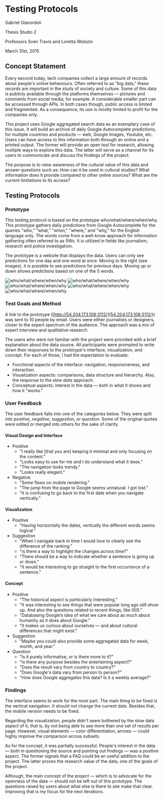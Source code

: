 # Testing Protocols

Gabriel Gianordoli

Thesis Studio 2

Professors Sven Travis and Loretta Wolozin

March 31st, 2015


## Concept Statement

Every second today, tech companies collect a large amount of records about people's online behaviours. Often referred to as "big data," these records are important in the study of society and culture. Some of this data is publicly available through the platforms themselves — pictures and comments from social media, for example. A considerable smaller part can be accessed through APIs. In both cases though, public access is limited and fragmented. As a consequence, its use is mostly limited to profit for the companies only.

This project uses Google aggregated search data as an exemplary case of this issue. It will build an archive of daily Google Autocomplete predictions, for multiple countries and products — web, Google Images, Youtube, etc. Users can have access to this information both through an online and a printed output. The former will provide an open tool for research, allowing multiple ways to explore this data. The latter will serve as a channel for its users to communicate and discuss the findings of the project.

The purpose is to raise awareness of the cultural value of this data and answer questions such as: How can it be used in cultural studies? What information does it provide compared to other online sources? What are the current limitations to its access?


## Testing Protocols

### Prototype

This testing protocol is based on the prototype who/what/where/when/why. This prototype gathers daily predictions from Google Autocomplete for the queries "who," "what," "when," "where," and "why," for the English language only. The words come from a well-know approach for information gathering often referred to as 5Ws. It is utilized in fields like journalism, research and police investigation. 

The prototype is a website that displays the data. Users can only see predictions for one day and one word at once. Moving to the right (see images), it is possible to see predictions for previous days. Moving up or down shows predictions based on one of the 5 words.

![who/what/where/when/why](images/5w_01.png)
![who/what/where/when/why](images/5w_02.png)
![who/what/where/when/why](images/5w_03.png)
![who/what/where/when/why](images/5w_04.png)
![who/what/where/when/why](images/5w_05.png)

### Test Goals and Method

A link to the prototype ([http://54.204.173.108:3112/](54.204.173.108:3112/)) was sent to 10 people by email. Users were either journalists or designers, closer to the expert spectrum of the audience. The approach was a mix of expert interview and qualitative research.

The users who were not familiar with the project were provided with a brief explanation about the data source. All participants were prompted to write down their responses to the prototype's interface, visualization, and concept. For each of those, I had the expectation to evaluate:

* Functional aspects of the interface: navigation, responsiveness, and interaction.
* Visualization aspects: comparisons, data structure and hierarchy. Also, the response to the *slow data* approach.
* Conceptual aspects: interest in the data — both in what it shows and how it "works."

### User Feedback

The user feedback falls into one of the categories below. They were split into *positive, negative, suggestion, or question*. Some of the original quotes were edited or merged into others for the sake of clarity.

#### Visual Design and Interface
* Positive
	* "I really like [that you are] keeping it minimal and only focusing on the content."
	* "Looks easy to use for me and I do understand what it does."
	* "The navigation looks trendy."
	* "Looks really elegant."
* Negative
	* "Some flaws on mobile rendering."
	* "The jump from the page to Google seems unnatural. I got lost."
	* "It is confusing to go back to the first date when you navigate vertically."
	
#### Visualization
* Positive
	* "Having horizontally the dates, vertically the different words seems logical."
* Suggestion
	* "When I navigate back in time I would love to clearly see the difference of the ranking."
	* "Is there a way to highlight the changes across time?"
	* "There should be a way to indicate whether a sentence is going up or down."
	* "It would be interesting to go straight to the first occurrence of a sentence."

#### Concept
* Positive
	* "The historical aspect is particularly interesting."
	* "It was interesting to see things that were popular long ago still show up. And also the questions related to recent things, like ISIS."
	* "Databasing Google’s idea of what we care about as much about humanity as it does about Google."
	* "It makes us curious about ourselves — and about cultural differences that might exist."
* Suggestion
	* "Maybe you could also provide some aggregated data for week, month, and year."
* Question
	* "Is it purely informative, or is there more to it?"
	* "Is there any purpose besides the entertaining aspect?"
	* "Does the result vary from country to country?"
	* "Does Google's data vary from person to person?"
	* "How does Google aggregates this data? Is it a weekly average?"


### Findings

The interface seems to work for the most part. The main thing to be fixed is the vertical navigation. It should not change the current date. Besides that, the mobile version needs to be fixed.

Regarding the visualization, people didn't seem bothered by the slow data aspect of it, that is, by not being able to see more than one set of results per page. However, visual elements — color differentiation, arrows — could highly improve the comparison across subsets.

As for the concept, it was partially suscessful. People's interest in the data — both in questioning the source and pointing out findings — was a positive aspect. The former signals that a FAQ could be an useful addition to the project. The latter proves the research value of the data, one of the goals of the project.

Although, the main concept of the project — which is to advocate for the openness of the data — should not be left out of this prototype. The questions raised by users about what else is there to see make that clear. Improving that is my focus for the next iterations.






















